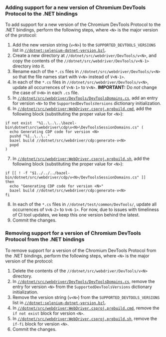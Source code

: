 ### Adding support for a new version of Chromium DevTools Protocol to the .NET bindings

To add support for a new version of the Chromium DevTools Protocol to the .NET bindings,
perform the following steps, where `<N>` is the major version of the protocol:

1. Add the new version string (`v<N>`) to the `SUPPORTED_DEVTOOLS_VERSIONS` list in
[`//dotnet:selenium-dotnet-version.bzl`](https://github.com/SeleniumHQ/selenium/blob/trunk/dotnet/selenium-dotnet-version.bzl).
2. Create a new directory at `//dotnet/src/webdriver/DevTools/v<N>`, and copy the
contents of the `//dotnet/src/webdriver/DevTools/v<N-1>` directory into it.
3. Rename each of the `*.cs` files in `//dotnet/src/webdriver/DevTools/v<N>` so that
the file names start with `V<N>` instead of `V<N-1>`.
4. In each of the `*.cs` files in `//dotnet/src/webdriver/DevTools/v<N>`, update all
occurrences of `V<N-1>` to `V<N>`. **IMPORTANT:** Do _not_ change the case of `V<N>` in
each `.cs` file.
5. In [`//dotnet/src/webdriver/DevTools/DevToolsDomains.cs`](https://github.com/SeleniumHQ/selenium/blob/trunk/dotnet/src/webdriver/DevTools/DevToolsDomains.cs),
add an entry for version `<N>` to the `SupportedDevToolsVersions` dictionary initialization.
6. In [`//dotnet/src/webdriver:WebDriver.csproj.prebuild.cmd`](https://github.com/SeleniumHQ/selenium/blob/trunk/dotnet/src/webdriver/WebDriver.csproj.prebuild.cmd),
add the following block (substituting the proper value for `<N>`):

```
if not exist  "%1..\..\..\bazel-bin\dotnet\src\webdriver\cdp\v<N>\DevToolsSessionDomains.cs" (
  echo Generating CDP code for version <N>
  pushd "%1..\..\.."
  bazel build //dotnet/src/webdriver/cdp:generate-v<N>
  popd
)
```

7. In [`//dotnet/src/webdriver:WebDriver.csproj.prebuild.sh`](https://github.com/SeleniumHQ/selenium/blob/trunk/dotnet/src/webdriver/WebDriver.csproj.prebuild.sh),
add the following block (substituting the proper value for `<N>`):

```
if [[ ! -f "$1../../../bazel-bin/dotnet/src/webdriver/cdp/v<N>/DevToolsSessionDomains.cs" ]]
then
  echo "Generating CDP code for version <N>"
  bazel build //dotnet/src/webdriver/cdp:generate-v<N>
fi
```

8. In each of the `*.cs` files in `//dotnet/test/common/DevTools/`, update all
      occurrences of `V<N-2>` to `V<N-1>`. For now, due to issues with timeliness of CI tool
      updates, we keep this one version behind the latest.
9. Commit the changes.

### Removing support for a version of Chromium DevTools Protocol from the .NET bindings

To remove support for a version of the Chromium DevTools Protocol from the .NET bindings,
perform the following steps, where `<N>` is the major version of the protocol:

1. Delete the contents of the `//dotnet/src/webdriver/DevTools/v<N>` directory.
2. In [`//dotnet/src/webdriver/DevTools/DevToolsDomains.cs`](https://github.com/SeleniumHQ/selenium/blob/trunk/dotnet/src/webdriver/DevTools/DevToolsDomains.cs),
remove the entry for version `<N>` from the `SupportedDevToolsVersions` dictionary initialization.
3. Remove the version string (`v<N>`) from the `SUPPORTED_DEVTOOLS_VERSIONS` list in
[`//dotnet:selenium-dotnet-version.bzl`](https://github.com/SeleniumHQ/selenium/blob/trunk/dotnet/selenium-dotnet-version.bzl).
4. In [`//dotnet/src/webdriver:WebDriver.csproj.prebuild.cmd`](https://github.com/SeleniumHQ/selenium/blob/trunk/dotnet/src/webdriver/WebDriver.csproj.prebuild.cmd),
remove the `if not exist` block for version `<N>`.
5. In [`//dotnet/src/webdriver:WebDriver.csproj.prebuild.sh`](https://github.com/SeleniumHQ/selenium/blob/trunk/dotnet/src/webdriver/WebDriver.csproj.prebuild.sh),
remove the `if-fi` block for version `<N>`.
6. Commit the changes.

